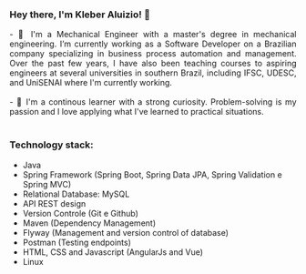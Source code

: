 ### Hey there, I'm Kleber Aluizio! 👋
<div style="text-align: justify">
- 🔭 I'm a Mechanical Engineer with a master's degree in mechanical engineering. I’m currently working as a Software Developer on a Brazilian company specializing in business process automation and management. Over the past few years, I have also been teaching courses to aspiring engineers at several universities in southern Brazil, including IFSC, UDESC, and UniSENAI where I'm currently working.
</div>

<div style="text-align: justify">
  <br />
- 🌱 I'm a continous learner with a strong curiosity. Problem-solving is my passion and I love applying what I've learned to practical situations. 
</div>
<br/>

### Technology stack:
  - Java
  - Spring Framework (Spring Boot, Spring Data JPA, Spring Validation e Spring MVC)
  - Relational Database: MySQL
  - API REST design
  - Version Controle (Git e Github)
  - Maven (Dependency Management)
  - Flyway (Management and version control of database)
  - Postman (Testing endpoints)
  - HTML, CSS and Javascript (AngularJs and Vue)
  - Linux

<!--

In addition, I have been teaching courses to aspiring engineers at several universities in southern Brazil, including IFSC, UDESC, and UniSENAI.

**kleberaluizio/kleberaluizio** is a ✨ _special_ ✨ repository because its `README.md` (this file) appears on your GitHub profile.

Here are some ideas to get you started:

- 🔭 I’m currently working on ...
- 🌱 I’m currently learning ...
- 👯 I’m looking to collaborate on ...
- 🤔 I’m looking for help with ...
- 💬 Ask me about ...
- 📫 How to reach me: ...
- 😄 Pronouns: ...
- ⚡ Fun fact: ...
-->
